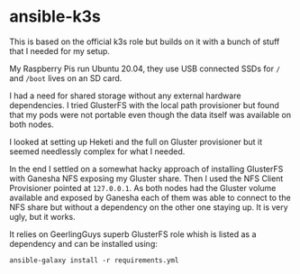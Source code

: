 # ansible-k3s

This is based on the official k3s role but builds on it with a bunch of stuff that I needed for my setup.

My Raspberry Pis run Ubuntu 20.04, they use USB connected SSDs for `/` and `/boot` lives on an SD card.

I had a need for shared storage without any external hardware dependencies. I tried GlusterFS with the local path provisioner but found that my pods were not portable even though the data itself was available on both nodes.

I looked at setting up Heketi and the full on Gluster provisioner but it seemed needlessly complex for what I needed.

In the end I settled on a somewhat hacky approach of installing GlusterFS with Ganesha NFS exposing my Gluster share. Then I used the NFS Client Provisioner pointed at `127.0.0.1`. As both nodes had the Gluster volume available and exposed by Ganesha each of them was able to connect to the NFS share but without a dependency on the other one staying up. It is very ugly, but it works.

It relies on GeerlingGuys superb GlusterFS role whish is listed as a dependency and can be installed using:

`ansible-galaxy install -r requirements.yml`
